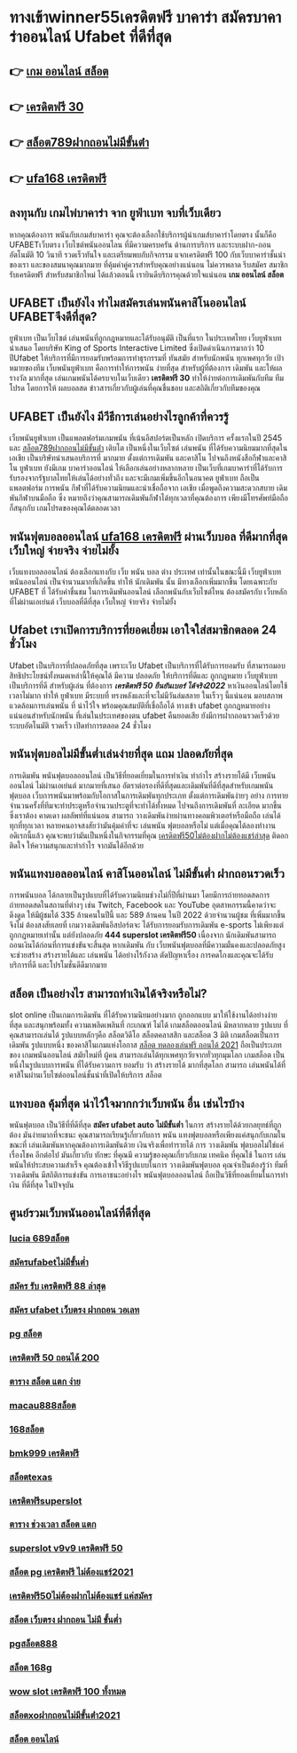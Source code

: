 # ทางเข้าwinner55เครดิตฟรี  บาคาร่า สมัครบาคาร่าออนไลน์ Ufabet  ที่ดีที่สุด

## 👉 [เกม ออนไลน์ สล็อต](https://mabet.net/)
## 👉 [เครดิตฟรี 30](https://mabet.net/)
## 👉 [สล็อต789ฝากถอนไม่มีขั้นต่ํา](https://mabet.net/20-free-100/)
## 👉 [ufa168 เครดิตฟรี](https://mabet.net/credit-free-100/)

## ลงทุนกับ เกมไพ่บาคาร่า  จาก ยูฟ่าเบท จบที่เว็บเดียว

หากคุณต้องการ พนันกับเกมส์บาคาร่า คุณจะต้องเลือกใช้บริการผู้นำเกมส์บาคาร่าโดยตรง นั้นก็คือ UFABETเว็บตรง  เว็บไซต์พนันออนไลน ที่มีความครบครัน  ด้านการบริการ และระบบฝาก-ถอนอัตโนมัติ  10 วินาที   รวดเร็วทันใจ และเตรียมพบกับกิจกรรม  แจกเครดิตฟรี 100  กับเว็บบาคาร่าชั้นนำของเรา และของสมนาคุณมากมาย ที่คุ้มค่าคู่ควรสำหรับคุณอย่างแน่นอน ไม่ควรพลาด รีบสมัคร สมาชิกรับเครดิตฟรี สำหรับสมาชิกใหม่ ได้แล้วตอนนี้ เรายินดีบริการคุณด้วยใจแน่นอน
 **เกม ออนไลน์ สล็อต**

## UFABET เป็นยังไง ทำไมสมัครเล่นพนันคาสิโนออนไลน์   UFABETจึงดีที่สุด?

 ยูฟ่าเบท  เป็นเว็บไซต์  เล่นพนันที่ถูกกฎหมายและได้รับอนุมัติ  เป็นที่แรก ในประเทศไทย เว็บยูฟ่าเบท นำเสนอ โดยบริษัท King of Sports Interactive Limited ซึ่งเปิดดำเนินการมากว่า 10 ปีUfabet ให้บริการที่มีการยอมรับพร้อมการทำธุรกรรมที่ ทันสมัย สำหรับนักพนัน ทุกเพศทุกวัย เป้าหมายของทีม เว็บพนันยูฟ่าเบท คือการทำให้การพนัน ง่ายที่สุด สำหรับผู้ที่ต้องการ เดิมพัน และให้ผล รางวัล มากที่สุด เล่นเกมพนันได้ครบจบในเว็บเดียว **เครดิตฟรี 30** ทำให้ง่ายต่อการเดิมพันกับทีม ทีมโปรด โดยการให้ ผลบอลสด ข่าวสารเกี่ยวกับผู้เล่นที่คุณชื่นชอบ และสถิติเกี่ยวกับทีมของคุณ


## UFABET เป็นยังไง มีวีธีการเล่นอย่างไรลูกค้าที่ควรรู้ 

 เว็บพนันยูฟ่าเบท  เป็นแพลตฟอร์มเกมพนัน ที่เน้นอีสปอร์ตเป็นหลัก เปิดบริการ ครั้งแรกในปี 2545 และ [สล็อต789ฝากถอนไม่มีขั้นต่ํา](https://mabet.net/credit-free-100/) เติบโต เป็นหนึ่งในเว็บไซต์  เล่นพนัน ที่ได้รับความนิยมมากที่สุดในเอเชีย เป็นบริษัทนำเสนอบริการที่ มากมาย ตั้งแต่การเดิมพัน และคาสิโน ไปจนถึงหนังสือกีฬาและคาสิโน ยูฟ่าเบท ยังมีเกม บาคาร่าออนไลน์ ให้เลือกเล่นอย่างหลากหลาย เป็นเว็บที่เกมบาคาร่าที่ได้รับการ รับรองจากรัฐบาลไทยให้เล่นได้อย่างทั่วถึง และจะมีเกมเพิ่มขึ้นอีกในอนาคต ยูฟ่าเบท ถือเป็นแพลตฟอร์ม การพนัน กีฬาที่ได้รับความนิยมและน่าเชื่อถือจาก เอเชีย เมื่อพูดถึงความสะดวกสบาย เดิมพันกีฬาบนมือถือ ซึ่ง หมายถึงว่าคุณสามารถเดิมพันกีฬาได้ทุกเวลาที่คุณต้องการ เพียงมีโทรศัพท์มือถือก็สนุกกับ เกมโปรดของคุณได้ตลอดเวลา


##  พนันฟุตบอลออนไลน์  [ufa168 เครดิตฟรี](https://member.mabet.net/?action=login) ผ่านเว็บบอล ที่ดีมากที่สุด  เว็บใหญ่ จ่ายจริง จ่ายไม่ยั้ง

เว็บแทงบอลออนไลน์ ต้องเลือกแทงกับ เว็บ พนัน บอล ต่าง ประเทศ เท่านั้นในขณะนี้มี เว็บยูฟ่าเบท พนันออนไลน์ เป็นจำนวนมากที่เกิดขึ้น ทำให้ นักเดิมพัน นั้น มีทางเลือกเพิ่มมากขึ้น โดยเฉพาะกับ UFABET ที่   ได้รับคำชื่นชม ในการเดิมพันออนไลน์ เลือกพนันกับเว็บไซต์ไหน ต้องสมัครกับ เว็บหลัก ที่ไม่ผ่านเอเย่นต์  เว็บบอลที่ดีที่สุด เว็บใหญ่ จ่ายจริง จ่ายไม่ยั้ง

## Ufabet  เราเปิดการบริการที่ยอดเยี่ยม  เอาใจใส่สมาชิกตลอด 24 ชั่วโมง

Ufabet  เป็นบริการที่ปลอดภัยที่สุด  เพราะเว็บ Ufabet  เป็นบริการที่ได้รับการยอมรับ ที่สามารถมอบสิทธิประโยชน์ทั้งหมดเหล่านี้ให้คุณได้ มีความ ปลอดภัย ให้บริการที่ดีและ ถูกกฎหมาย  เว็บยูฟ่าเบท เป็นบริการที่ดี สำหรับผู้เล่น ที่ต้องการ ***เครดิตฟรี 50 ยืนยันเบอร์ ได้จริง2022*** หาเงินออนไลน์โดยใช้เวลาไม่มาก  ทำให้  ยูฟ่าเบท มีระบบที่ ทรงพลังและที่จะไม่มีวันล่มสลาย ในเร็วๆ นี้แน่นอน มอบสภาพแวดล้อมการเล่นพนัน ที่ น่าไว้ใจ พร้อมคุณสมบัติที่เชื่อถือได้  ทางเข้า ufabet   ถูกกฎหมายอย่าง แน่นอนสำหรับนักพนัน ที่เล่นในประเทศของตน  ufabet คืนยอดเสีย ยังมีการฝากถอนรวดเร็วด้วยระบบอัตโนมัติ รวดเร็ว เปิดทำการตลอด 24 ชั่วโมง


##  พนันฟุตบอลไม่มีขั้นต่ำเล่นง่ายที่สุด แถม  ปลอดภัยที่สุด

การเดิมพัน  พนันฟุตบอลออนไลน์ เป็นวิธีที่ยอดเยี่ยมในการทำเงิน ทำกำไร สร้างรายได้มี เว็บพนันออนไลน์ ไม่ผ่านเอเย่นต์ มากมายที่เสนอ อัตราต่อรองที่ดีที่สุดและเดิมพันที่ดีที่สุดสำหรับเกมพนันฟุตบอล  เว็บการพนันมาพร้อมกับโอกาสในการเดิมพันทุกประเภท  ตั้งแต่การเดิมพันง่ายๆ  อย่าง  การทายจำนวนครั้งที่ทีมจะทำประตูหรือจำนวนประตูที่จะทำได้ทั้งหมด ไปจนถึงการเดิมพันที่ ละเอียด มากขึ้น ซึ่งเราต้อง คาดเดา ผลลัพท์ที่แน่นอน สามารถ วางเดิมพันง่ายผ่านทางคอมพิวเตอร์หรือมือถือ เล่นได้ทุกที่ทุกเวลา หลายคนอาจสงสัยว่ามันคุ้มค่าที่จะ เล่นพนัน ฟุตบอลหรือไม่ แต่เมื่อคุณได้ลองทำงานอดิเรกนี้แล้ว คุณจะพบว่ามันเป็นหนึ่งในกิจกรรมที่คุณ [เครดิตฟรี50ไม่ต้องฝากไม่ต้องแชร์ล่าสุด](https://mabet.net/pg-slot-credit-free/) ติดอกติดใจ ให้ความสนุกและทำกำไร จากมันได้อีกด้วย

## พนันแทงบอลออนไลน์  คาสิโนออนไลน์ ไม่มีขั้นต่ำ ฝากถอนรวดเร็ว 

 การพนันบอล ได้กลายเป็นรูปแบบที่ได้รับความนิยมช่วงไม่กี่ปีที่ผ่านมา โดยมีการถ่ายทอดสดการถ่ายทอดสดในสถานที่ต่างๆ เช่น Twitch, Facebook และ YouTube อุตสาหกรรมนี้คาดว่าจะดึงดูด ให้มีผู้ชมได้ 335 ล้านคนในปีนี้ และ 589 ล้านคน ในปี 2022 ด้วยจำนวนผู้ชม ที่เพิ่มมากขึ้นจึงไม่ ต้องสงสัยเลยที่ เกมวางเดิมพันอีสปอร์ตจะ ได้รับการยอมรับการเดิมพัน e-sports ไม่เพียงแต่ถูกกฎหมายเท่านั้น แต่ยังปลอดภัย **444 superslot เครดิตฟรี50** เนื่องจาก นักเดิมพันสามารถถอนเงินได้ก่อนที่การแข่งขันจะสิ้นสุด หากเดิมพัน กับ เว็บพนันฟุตบอลที่มีความมั่นคงและปลอดภัยสูง จะช่วยสร้าง สร้างรายได้และ เล่นพนัน ได้อย่างไร้กังวล ตัดปัญหาเรื่อง การคดโกงและคุณจะได้รับบริการที่ดี และโปรโมชั่นดีดีมากมาย

## สล็อต  เป็นอย่างไร สามารถทำเงินได้จริงหรือไม่?

 slot online เป็นเกมการเดิมพัน ที่ได้รับความนิยมอย่างมาก  ถูกออกแบบ มาให้ใช้งานได้อย่างง่ายที่สุด  และสนุกพร้อมทั้ง  ความเพลิดเพลินที่ กะเกณฑ์ ไม่ได้ เกมสล็อตออนไลน์  มีหลากหลาย รูปแบบ  ที่คุณสามารถเล่นได้ รูปแบบหลักๆคือ  สล็อตวิดีโอ สล็อตคลาสสิก และสล็อต 3 มิติ เกมสล็อตเป็นการ เดิมพัน  รูปแบบหนึ่ง ของคาสิโนเกมแห่งโอกาส [สล็อต ทดลองเล่นฟรี ถอนได้ 2021](https://mabet.net/register/) ถือเป็นประเภทของ  เกมพนันออนไลน์ สมัยใหม่ที่ ผู้คน สามารถเล่นได้ทุกเพศทุกวัยจากทั่วทุกมุมโลก เกมสล็อต  เป็นหนึ่งในรูปแบบการพนัน ที่ได้รับความการ ยอมรับ ว่า  สร้างรายได้  มากที่สุดโลก สามารถ เล่นพนันได้ที่คาสิโนผ่านเว็บไซต์ออนไลน์ชั้นนำที่เปิดให้บริการ สล็อต 


## แทงบอล คุ้มที่สุด  น่าไว้ใจมากกว่าเว็บพนัน อื่น เช่นไรบ้าง 

พนันฟุตบอล เป็นวิธีที่ที่ดีที่สุด **สมัคร ufabet auto ไม่มีขั้นต่ำ** ในการ สร้างรายได้ด้วยกลยุทธ์ที่ถูกต้อง มันง่ายมากที่จะชนะ คุณสามารถเรียนรู้เกี่ยวกับการ พนัน  แทงฟุตบอลหรือเพียงแค่สนุกกับเกมในขณะที่ เล่นเดิมพันหากคุณต้องการเดิมพันด้วย เงินจริงเพื่อทำรายได้ การ วางเดิมพัน ฟุตบอลไม่ใช่แค่เรื่องโชค  อีกต่อไป มันเกี่ยวกับ ทักษะ ที่คุณมี ความรู้ของคุณเกี่ยวกับเกม เทคนิค ที่คุณใช้ ในการ เล่นพนันให้ประสบความสำเร็จ คุณต้องเข้าใจวิธีรูปแบบในการ วางเดิมพันฟุตบอล คุณจำเป็นต้องรู้ว่า ทีมที่วางเดิมพัน มีสถิติการแข่งขัน การเอาชนะอย่างไร พนันฟุตบอลออนไลน์ ถือเป็นวิธีที่ยอดเยี่ยมในการทำเงิน ที่ดีที่สุด ในปัจจุบัน

## ศูนย์รวมเว็บพนันออนไลน์ที่ดีที่สุด

### [lucia 689สล็อต](https://atom.io/themes/MABET.net%20สล็อตแจกโบนัส%203xสล็อต%20008%20สล็อต%20ฝาก%2020%20รับ%20100%20แตกหนัก)
### [สมัครufabetไม่มีขั้นต่ำ](https://atom.io/themes/MABET.net%20สล็อตแจกโบนัส%20sabai99%20เครดิตฟรี%20008%20สล็อต%20ฝาก%2020%20รับ%20100%20แตกหนัก)
### [สมัคร รับ เครดิตฟรี 88 ล่าสุด](https://atom.io/themes/MABET.net%20สล็อตแจกโบนัส%20u31%20เครดิตฟรี%20008%20สล็อต%20ฝาก%2020%20รับ%20100%20แตกหนัก)
### [สมัคร ufabet เว็บตรง ฝากถอน วอเลท](https://atom.io/themes/MABET.net%20สล็อตแจกโบนัส%20สล็อต4u%20008%20สล็อต%20ฝาก%2020%20รับ%20100%20แตกหนัก)
### [pg สล็อต](https://atom.io/themes/MABET.net%20สล็อตแจกโบนัส%20สล็อต%20ช้างน้อย%20008%20สล็อต%20ฝาก%2020%20รับ%20100%20แตกหนัก)
### [เครดิตฟรี 50 ถอนได้ 200](https://atom.io/themes/MABET.net%20สล็อตแจกโบนัส%20สล็อตy9%20008%20สล็อต%20ฝาก%2020%20รับ%20100%20แตกหนัก)
### [ตาราง สล็อต แตก ง่าย](https://atom.io/themes/MABET.net%20สล็อตแจกโบนัส%20superslotvip%20เครดิตฟรี%2050%20otp%20008%20สล็อต%20ฝาก%2020%20รับ%20100%20แตกหนัก)
### [macau888สล็อต](https://atom.io/themes/MABET.net%20สล็อตแจกโบนัส%20melotto%20เครดิตฟรี%20008%20สล็อต%20ฝาก%2020%20รับ%20100%20แตกหนัก)
### [168สล็อต](https://atom.io/themes/MABET.net%20สล็อตแจกโบนัส%20สล็อต%20hilorich%20008%20สล็อต%20ฝาก%2020%20รับ%20100%20แตกหนัก)
### [bmk999 เครดิตฟรี](https://atom.io/themes/MABET.net%20สล็อตแจกโบนัส%20betflixpg%20เครดิตฟรี%2050%20008%20สล็อต%20ฝาก%2020%20รับ%20100%20แตกหนัก)
### [สล็อตtexas](https://atom.io/themes/MABET.net%20สล็อตแจกโบนัส%20b2y%20เครดิตฟรี30%20008%20สล็อต%20ฝาก%2020%20รับ%20100%20แตกหนัก)
### [เครดิตฟรีsuperslot](https://atom.io/themes/MABET.net%20สล็อตแจกโบนัส%20เครดิตฟรี%20กดรับเอง%20ยืนยันเบอร์%20ไม่ต้องแชร์%20008%20สล็อต%20ฝาก%2020%20รับ%20100%20แตกหนัก)
### [ตาราง ช่วงเวลา สล็อต แตก](https://atom.io/themes/MABET.net%20สล็อตแจกโบนัส%20เว็บ%20สล็อต%20แตก%20บ่อย%202021%20008%20สล็อต%20ฝาก%2020%20รับ%20100%20แตกหนัก)
### [superslot v9v9 เครดิตฟรี 50](https://atom.io/themes/MABET.net%20สล็อตแจกโบนัส%20riches888เครดิตฟรี%20008%20สล็อต%20ฝาก%2020%20รับ%20100%20แตกหนัก)
### [สล็อต pg เครดิตฟรี ไม่ต้องแชร์2021](https://atom.io/themes/MABET.net%20สล็อตแจกโบนัส%20สมัคร%20winner55%20เครดิตฟรี%20100%20008%20สล็อต%20ฝาก%2020%20รับ%20100%20แตกหนัก)
### [เครดิตฟรี50ไม่ต้องฝากไม่ต้องแชร์ แค่สมัคร](https://atom.io/themes/MABET.net%20สล็อตแจกโบนัส%20เครดิตฟรี%20100%20รับ%20ต้น%20ชั่วโมง%20008%20สล็อต%20ฝาก%2020%20รับ%20100%20แตกหนัก)
### [สล็อต เว็บตรง ฝากถอน ไม่มี ขั้นต่ำ](https://atom.io/themes/MABET.net%20สล็อตแจกโบนัส%20เครดิตฟรี147บาท%20008%20สล็อต%20ฝาก%2020%20รับ%20100%20แตกหนัก)
### [pgสล็อต888](https://atom.io/themes/MABET.net%20สล็อตแจกโบนัส%20สล็อต%2099%20008%20สล็อต%20ฝาก%2020%20รับ%20100%20แตกหนัก)
### [สล็อต 168g](https://atom.io/themes/MABET.net%20สล็อตแจกโบนัส%20สล็อต%20png%20008%20สล็อต%20ฝาก%2020%20รับ%20100%20แตกหนัก)
### [wow slot เครดิตฟรี 100 ทั้งหมด](https://atom.io/themes/MABET.net%20สล็อตแจกโบนัส%20ติด%20ตั้ง%20โปรแกรมแฮก%20สล็อต%20008%20สล็อต%20ฝาก%2020%20รับ%20100%20แตกหนัก)
### [สล็อตxoฝากถอนไม่มีขั้นต่ํา2021](https://atom.io/themes/MABET.net%20สล็อตแจกโบนัส%20pxj00.com%20เครดิตฟรี%20008%20สล็อต%20ฝาก%2020%20รับ%20100%20แตกหนัก)
### [สล็อต ออนไลน์](https://atom.io/themes/MABET.net%20สล็อตแจกโบนัส%20เทคนิคพิชิต%20สล็อต%20pg%20008%20สล็อต%20ฝาก%2020%20รับ%20100%20แตกหนัก)